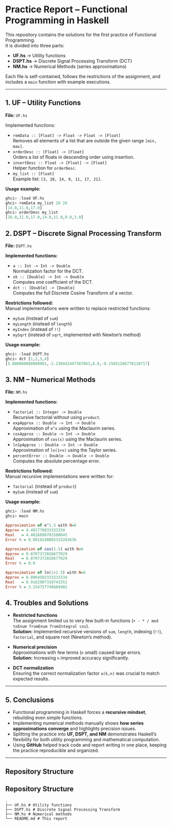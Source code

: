 # Practice Report – Functional Programming in Haskell

This repository contains the solutions for the first practice of Functional Programming.  
It is divided into three parts:

- **UF.hs** → Utility functions  
- **DSPT.hs** → Discrete Signal Processing Transform (DCT)  
- **NM.hs** → Numerical Methods (series approximations)  

Each file is self-contained, follows the restrictions of the assignment, and includes a `main` function with example executions.

---

## 1. UF – Utility Functions

**File:** `UF.hs`  

Implemented functions:
- `remData :: [Float] -> Float -> Float -> [Float]`  
  Removes all elements of a list that are outside the given range `[min, max]`.
- `orderDesc :: [Float] -> [Float]`  
  Orders a list of floats in descending order using insertion.
- `insertDesc :: Float -> [Float] -> [Float]`  
  Helper function for `orderDesc`.
- `my_list :: [Float]`  
  Example list: `[3, 28, 14, 9, 11, 17, 21]`.

**Usage example:**
```haskell
ghci> :load UF.hs
ghci> remData my_list 10 20
[14.0,11.0,17.0]
ghci> orderDesc my_list
[28.0,21.0,17.0,14.0,11.0,9.0,3.0]
```
## 2. DSPT – Discrete Signal Processing Transform

**File:** `DSPT.hs`  

**Implemented functions:**
- `a :: Int -> Int -> Double`  
  Normalization factor for the DCT.
- `xk :: [Double] -> Int -> Double`  
  Computes one coefficient of the DCT.
- `dct :: [Double] -> [Double]`  
  Computes the full Discrete Cosine Transform of a vector.

**Restrictions followed:**  
Manual implementations were written to replace restricted functions:  
- `mySum` (instead of `sum`)  
- `myLength` (instead of `length`)  
- `myIndex` (instead of `!!`)  
- `mySqrt` (instead of `sqrt`, implemented with Newton’s method)  

**Usage example:**
```haskell
ghci> :load DSPT.hs
ghci> dct [1,2,3,4]
[5.000000000000001,-2.230442497387663,0.0,-0.15851266778110717]
```
## 3. NM – Numerical Methods

**File:** `NM.hs`  

**Implemented functions:**
- `factorial :: Integer -> Double`  
  Recursive factorial without using `product`.
- `expApprox :: Double -> Int -> Double`  
  Approximation of `e^x` using the Maclaurin series.
- `cosApprox :: Double -> Int -> Double`  
  Approximation of `cos(x)` using the Maclaurin series.
- `ln1pApprox :: Double -> Int -> Double`  
  Approximation of `ln(1+x)` using the Taylor series.
- `percentError :: Double -> Double -> Double`  
  Computes the absolute percentage error.

**Restrictions followed:**  
Manual recursive implementations were written for:  
- `factorial` (instead of `product`)  
- `mySum` (instead of `sum`)  

**Usage example:**
```haskell
ghci> :load NM.hs
ghci> main

Approximation of e^1.5 with N=6
Approx = 4.481770833333334
Real   = 4.4816890703380645
Error % = 0.0018248865315263636

Approximation of cos(1.5) with N=6
Approx = 0.0707372016677029
Real   = 0.0707372016677029
Error % = 0.0

Approximation of ln(1+1.5) with N=6
Approx = 0.8864583333333334
Real   = 0.9162907318741551
Error % = 3.254757748669402
```

## 4. Troubles and Solutions

- **Restricted functions**  
  The assignment limited us to very few built-in functions (`+ - * / mod toEnum fromEnum fromIntegral cos`).  
  **Solution:** Implemented recursive versions of `sum`, `length`, indexing (`!!`), `factorial`, and square root (Newton’s method).

- **Numerical precision**  
  Approximations with few terms (`n` small) caused large errors.  
  **Solution:** Increasing `n` improved accuracy significantly.

- **DCT normalization**  
  Ensuring the correct normalization factor `a(k,n)` was crucial to match expected results.

---

## 5. Conclusions

- Functional programming in Haskell forces a **recursive mindset**, rebuilding even simple functions.  
- Implementing numerical methods manually shows **how series approximations converge** and highlights precision issues.  
- Splitting the practice into **UF, DSPT, and NM** demonstrates Haskell’s flexibility for both utility programming and mathematical computation.  
- Using **GitHub** helped track code and report writing in one place, keeping the practice reproducible and organized.

---

## Repository Structure

## Repository Structure
```
.
├── UF.hs # Utility functions
├── DSPT.hs # Discrete Signal Processing Transform
├── NM.hs # Numerical methods
└── README.md # This report
```
